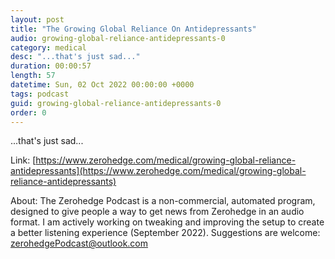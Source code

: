 ```yaml
---
layout: post
title: "The Growing Global Reliance On Antidepressants"
audio: growing-global-reliance-antidepressants-0
category: medical
desc: "...that's just sad..."
duration: 00:00:57
length: 57
datetime: Sun, 02 Oct 2022 00:00:00 +0000
tags: podcast
guid: growing-global-reliance-antidepressants-0
order: 0
---
```

...that's just sad...

Link: [https://www.zerohedge.com/medical/growing-global-reliance-antidepressants](https://www.zerohedge.com/medical/growing-global-reliance-antidepressants)

About: The Zerohedge Podcast is a non-commercial, automated program, designed to give people a way to get news from Zerohedge in an audio format.  I am actively working on tweaking and improving the setup to create a better listening experience (September 2022).  Suggestions are welcome: [zerohedgePodcast@outlook.com](mailto:zerohedgePodcast@outlook.com)
